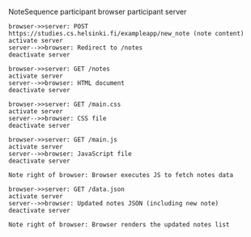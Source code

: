 NoteSequence
  participant browser
  participant server

    browser->>server: POST https://studies.cs.helsinki.fi/exampleapp/new_note (note content)
    activate server
    server-->>browser: Redirect to /notes
    deactivate server

    browser->>server: GET /notes
    activate server
    server-->>browser: HTML document
    deactivate server

    browser->>server: GET /main.css
    activate server
    server-->>browser: CSS file
    deactivate server

    browser->>server: GET /main.js
    activate server
    server-->>browser: JavaScript file
    deactivate server

    Note right of browser: Browser executes JS to fetch notes data

    browser->>server: GET /data.json
    activate server
    server-->>browser: Updated notes JSON (including new note)
    deactivate server

    Note right of browser: Browser renders the updated notes list
```
